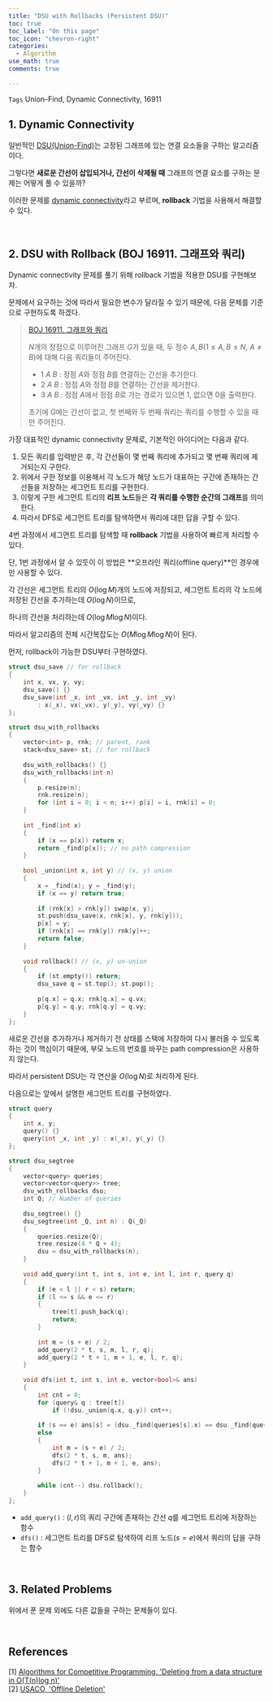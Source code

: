 ```yaml
---
title: "DSU with Rollbacks (Persistent DSU)"
toc: true
toc_label: "On this page"
toc_icon: "chevron-right"
categories:    
  - Algorithm
use_math: true
comments: true

---
```


`Tags` Union-Find, Dynamic Connectivity, 16911

## 1. Dynamic Connectivity

일반적인 [DSU(Union-Find)](https://damo1924.github.io/algorithm/UnionFind/)는 고정된 그래프에 있는 연결 요소들을 구하는 알고리즘이다.

그렇다면 **새로운 간선이 삽입되거나, 간선이 삭제될 때** 그래프의 연결 요소를 구하는 문제는 어떻게 풀 수 있을까?

이러한 문제를 [dynamic connectivity](https://en.m.wikipedia.org/wiki/Dynamic_connectivity)라고 부르며, **rollback** 기법을 사용해서 해결할 수 있다.

<br/>

## 2. DSU with Rollback (BOJ 16911. 그래프와 쿼리)

Dynamic connectivity 문제를 풀기 위해 rollback 기법을 적용한 DSU를 구현해보자.

문제에서 요구하는 것에 따라서 필요한 변수가 달라질 수 있기 때문에, 다음 문제를 기준으로 구현하도록 하겠다.

> [BOJ 16911. 그래프와 쿼리](https://www.acmicpc.net/problem/16911)
> 
> $N$개의 정점으로 이루어진 그래프 $G$가 있을 때, 두 정수 $A, B$($1 \leq A, B \leq N$, $A \neq B$)에 대해 다음 쿼리들이 주어진다.
> 
> - $1$ $A$ $B$ : 정점 $A$와 정점 $B$를 연결하는 간선을 추가한다.
> - $2$ $A$ $B$ : 정점 $A$와 정점 $B$를 연결하는 간선을 제거한다.
> - $3$ $A$ $B$ : 정점 $A$에서 정점 $B$로 가는 경로가 있으면 1, 없으면 0을 출력한다.
> 
> 초기에 $G$에는 간선이 없고, 첫 번째와 두 번째 쿼리는 쿼리를 수행할 수 있을 때만 주어진다.

가장 대표적인 dynamic connectivity 문제로, 기본적인 아이디어는 다음과 같다.

1. 모든 쿼리를 입력받은 후, 각 간선들이 몇 번째 쿼리에 추가되고 몇 번째 쿼리에 제거되는지 구한다.
2. 위에서 구한 정보를 이용해서 각 노드가 해당 노드가 대표하는 구간에 존재하는 간선들을 저장하는 세그먼트 트리를 구현한다.
3. 이렇게 구한 세그먼트 트리의 **리프 노드**들은 **각 쿼리를 수행한 순간의 그래프**를 의미한다.
4. 따라서 DFS로 세그먼트 트리를 탐색하면서 쿼리에 대한 답을 구할 수 있다.

4번 과정에서 세그먼트 트리를 탐색할 때 **rollback** 기법을 사용하여 빠르게 처리할 수 있다.

단, 1번 과정에서 알 수 있듯이 이 방법은 **오프라인 쿼리(offline query)**인 경우에만 사용할 수 있다.

각 간선은 세그먼트 트리의 $O(\log M)$개의 노드에 저장되고, 세그먼트 트리의 각 노드에 저장된 간선을 추가하는데 $O(\log N)$이므로,

하나의 간선을 처리하는데 $O(\log M \log N)$이다.

따라서 알고리즘의 전체 시간복잡도는 $O(M \log M \log N)$이 된다.

먼저, rollback이 가능한 DSU부터 구현하였다.

```cpp
struct dsu_save // for rollback
{
    int x, vx, y, vy;
    dsu_save() {}
    dsu_save(int _x, int _vx, int _y, int _vy)
        : x(_x), vx(_vx), y(_y), vy(_vy) {}
};

struct dsu_with_rollbacks
{
    vector<int> p, rnk; // parent, rank
    stack<dsu_save> st; // for rollback
    
    dsu_with_rollbacks() {}
    dsu_with_rollbacks(int n)
    {
        p.resize(n);
        rnk.resize(n);
        for (int i = 0; i < n; i++) p[i] = i, rnk[i] = 0;
    }
    
    int _find(int x)
    {
        if (x == p[x]) return x;
        return _find(p[x]); // no path compression
    }
    
    bool _union(int x, int y) // (x, y) union
    {
        x = _find(x); y = _find(y);
        if (x == y) return true;
        
        if (rnk[x] > rnk[y]) swap(x, y);
        st.push(dsu_save(x, rnk[x], y, rnk[y]));
        p[x] = y;
        if (rnk[x] == rnk[y]) rnk[y]++;
        return false;
    }
    
    void rollback() // (x, y) un-union
    {
        if (st.empty()) return;
        dsu_save q = st.top(); st.pop();
        
        p[q.x] = q.x; rnk[q.x] = q.vx;
        p[q.y] = q.y; rnk[q.y] = q.vy;
    }
};
```

새로운 간선을 추가하거나 제거하기 전 상태를 스택에 저장하여 다시 불러올 수 있도록 하는 것이 핵심이기 때문에, 부모 노드의 번호를 바꾸는 path compression은 사용하지 않는다.

따라서 persistent DSU는 각 연산을 $O(\log N)$로 처리하게 된다.

다음으로는 앞에서 설명한 세그먼트 트리를 구현하였다.

```cpp
struct query
{
    int x, y;
    query() {}
    query(int _x, int _y) : x(_x), y(_y) {}
};

struct dsu_segtree
{
    vector<query> queries;
    vector<vector<query>> tree;
    dsu_with_rollbacks dsu;
    int Q; // Number of queries
    
    dsu_segtree() {}
    dsu_segtree(int _Q, int n) : Q(_Q)
    {
        queries.resize(Q);
        tree.resize(4 * Q + 4);
        dsu = dsu_with_rollbacks(n);
    }
    
    void add_query(int t, int s, int e, int l, int r, query q)
    {
        if (e < l || r < s) return;
        if (l <= s && e <= r)
        {
            tree[t].push_back(q);
            return;
        }
        
        int m = (s + e) / 2;
        add_query(2 * t, s, m, l, r, q);
        add_query(2 * t + 1, m + 1, e, l, r, q);
    }
    
    void dfs(int t, int s, int e, vector<bool>& ans)
    {
        int cnt = 0;
        for (query& q : tree[t])
            if (!dsu._union(q.x, q.y)) cnt++;
        
        if (s == e) ans[s] = (dsu._find(queries[s].x) == dsu._find(queries[s].y));
        else
        {
            int m = (s + e) / 2;
            dfs(2 * t, s, m, ans);
            dfs(2 * t + 1, m + 1, e, ans);
        }
        
        while (cnt--) dsu.rollback(); 
    }
};
```

- `add_query()` : $(l, r)$의 쿼리 구간에 존재하는 간선 $q$를 세그먼트 트리에 저장하는 함수
- `dfs()` : 세그먼트 트리를 DFS로 탐색하여 리프 노드($s = e$)에서 쿼리의 답을 구하는 함수

<br/>

## 3. Related Problems

위에서 푼 문제 외에도 다른 값들을 구하는 문제들이 있다.



<br/>

## References

[1] [Algorithms for Competitive Programming, 'Deleting from a data structure in O(T(n)log n)'](https://cp-algorithms.com/data_structures/deleting_in_log_n.html)  
[2] [USACO, 'Offline Deletion'](https://usaco.guide/adv/offline-del?lang=cpp)  

